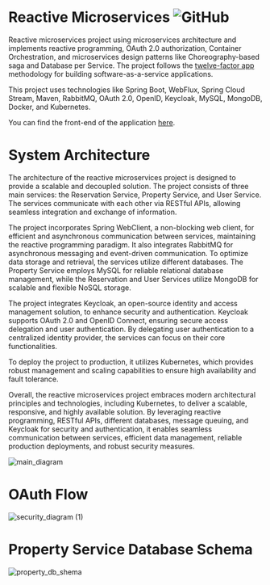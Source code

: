 
# Reactive Microservices <img alt="GitHub" src="https://img.shields.io/github/license/nickPaterakis/Booking-Microservices">

Reactive microservices project using microservices architecture and implements reactive programming, OAuth 2.0 authorization, Container Orchestration, and microservices design patterns like Choreography-based saga and Database per Service. The project follows the  <a href="https://12factor.net/"> twelve-factor app </a> methodology for building software-as-a-service applications.

This project uses technologies like Spring Boot, WebFlux, Spring Cloud Stream, Maven, RabbitMQ, OAuth 2.0, OpenID, Keycloak, MySQL, MongoDB, Docker, and Kubernetes.

You can find the front-end of the application [here](https://github.com/nickPaterakis/booking-web-app).

# System Architecture

The architecture of the reactive microservices project is designed to provide a scalable and decoupled solution. The project consists of three main services: the Reservation Service, Property Service, and User Service. The services communicate with each other via RESTful APIs, allowing seamless integration and exchange of information.

The project incorporates Spring WebClient, a non-blocking web client, for efficient and asynchronous communication between services, maintaining the reactive programming paradigm. It also integrates RabbitMQ for asynchronous messaging and event-driven communication. To optimize data storage and retrieval, the services utilize different databases. The Property Service employs MySQL for reliable relational database management, while the Reservation and User Services utilize MongoDB for scalable and flexible NoSQL storage. 

The project integrates Keycloak, an open-source identity and access management solution, to enhance security and authentication. Keycloak supports OAuth 2.0 and OpenID Connect, ensuring secure access delegation and user authentication. By delegating user authentication to a centralized identity provider, the services can focus on their core functionalities.

To deploy the project to production, it utilizes Kubernetes, which provides robust management and scaling capabilities to ensure high availability and fault tolerance.

Overall, the reactive microservices project embraces modern architectural principles and technologies, including Kubernetes, to deliver a scalable, responsive, and highly available solution. By leveraging reactive programming, RESTful APIs, different databases, message queuing, and Keycloak for security and authentication, it enables seamless communication between services, efficient data management, reliable production deployments, and robust security measures. 

![main_diagram](https://github.com/nickPaterakis/reactive-microservices/assets/36018286/501a9e34-6c1e-4922-b56c-7504c970c816)

# OAuth Flow

![security_diagram (1)](https://user-images.githubusercontent.com/36018286/160458106-663d38c9-070f-43f8-94bf-a6be0a327b9d.png)

# Property Service Database Schema

![property_db_shema](https://user-images.githubusercontent.com/36018286/128721034-60c23a0a-9003-44aa-8afd-cfd7f5f94c38.png)
